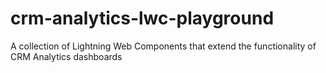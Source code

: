 # crm-analytics-lwc-playground
A collection of Lightning Web Components that extend the functionality of CRM Analytics dashboards
